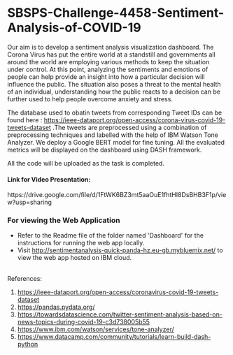 # SBSPS-Challenge-4458-Sentiment-Analysis-of-COVID-19

Our aim is to develop a sentiment analysis visualization dashboard. The Corona Virus has put the entire world at a standstill and governments all around the world are employing various methods to keep the situation under control. At this point, analyzing the sentiments and emotions of people can help provide an insight into how a particular decision will influence the public. The situation also poses a threat to the mental health of an individual, understanding how the public reacts to a decision can be further used to help people overcome anxiety and stress. 

The database used to obatin tweets from corresponding Tweet IDs can be found here : <a> https://ieee-dataport.org/open-access/corona-virus-covid-19-tweets-dataset </a>.The tweets are preprocessed using a combination of preprocessing techniques and labelled with the help of IBM Watson Tone Analyzer. We deploy a Google BERT model for fine tuning. All the evaluated metrics will be displayed on the dashboard using DASH framework.

All the code will be uploaded as the task is completed. 

<h4> Link for Video Presentation:</h4> 
 https://drive.google.com/file/d/1FtWK6BZ3mt5aaOuE1fhtHI8DsBHB3F1p/view?usp=sharing

### For viewing the Web Application
- Refer to the Readme file of the folder named 'Dashboard' for the instructions for running the web app locally.
- Visit http://sentimentanalysis-quick-panda-hz.eu-gb.mybluemix.net/ to view the web app hosted on IBM cloud.

<br>
 References:<br>

1. <a>https://ieee-dataport.org/open-access/coronavirus-covid-19-tweets-dataset</a> <br>
2. <a>https://pandas.pydata.org/</a><br>
3. <a>https://towardsdatascience.com/twitter-sentiment-analysis-based-on-news-topics-during-covid-19-c3d738005b55</a><br>
4. <a>https://www.ibm.com/watson/services/tone-analyzer/</a><br>
5. <a>https://www.datacamp.com/community/tutorials/learn-build-dash-python</a><br>
 
